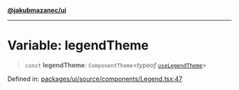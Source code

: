 [**@jakubmazanec/ui**](../README.md)

---

# Variable: legendTheme

> `const` **legendTheme**: `ComponentTheme`\<_typeof_
> [`useLegendTheme`](../functions/useLegendTheme.md)\>

Defined in:
[packages/ui/source/components/Legend.tsx:47](https://github.com/jakubmazanec/tools/blob/adfe44f908094c1d1cdf19837842b33066bbd9d7/packages/ui/source/components/Legend.tsx#L47)
